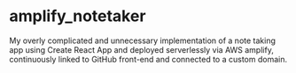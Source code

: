 # amplify_notetaker
My overly complicated and unnecessary implementation of a note taking app using Create React App and deployed serverlessly via AWS amplify, continuously linked to GitHub front-end and connected to a custom domain. 
